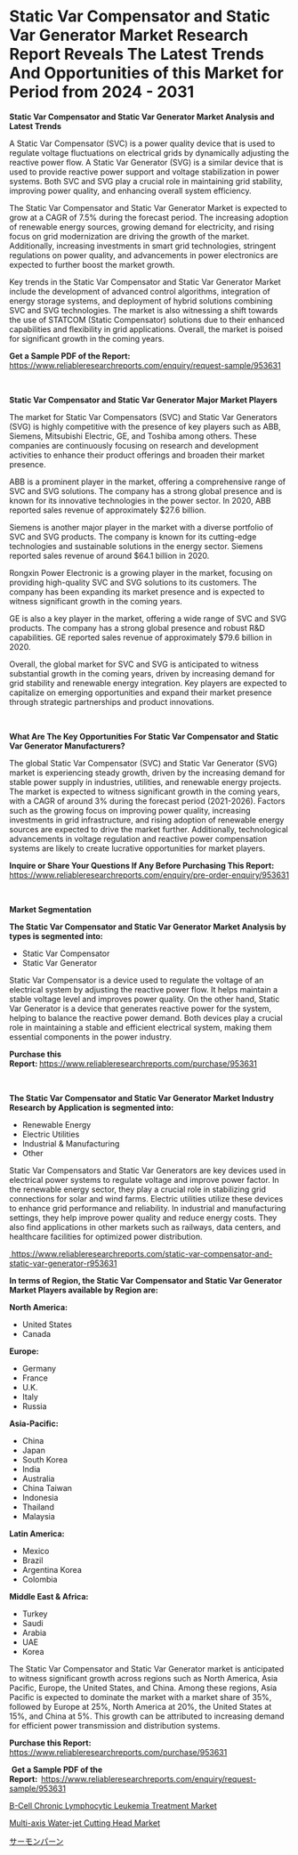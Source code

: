 <p><h1>Static Var Compensator and Static Var Generator Market Research Report Reveals The Latest Trends And Opportunities of this Market for Period from 2024 - 2031</h1></p><p><strong>Static Var Compensator and Static Var Generator Market Analysis and Latest Trends</strong></p>
<p><p>A Static Var Compensator (SVC) is a power quality device that is used to regulate voltage fluctuations on electrical grids by dynamically adjusting the reactive power flow. A Static Var Generator (SVG) is a similar device that is used to provide reactive power support and voltage stabilization in power systems. Both SVC and SVG play a crucial role in maintaining grid stability, improving power quality, and enhancing overall system efficiency.</p><p>The Static Var Compensator and Static Var Generator Market is expected to grow at a CAGR of 7.5% during the forecast period. The increasing adoption of renewable energy sources, growing demand for electricity, and rising focus on grid modernization are driving the growth of the market. Additionally, increasing investments in smart grid technologies, stringent regulations on power quality, and advancements in power electronics are expected to further boost the market growth.</p><p>Key trends in the Static Var Compensator and Static Var Generator Market include the development of advanced control algorithms, integration of energy storage systems, and deployment of hybrid solutions combining SVC and SVG technologies. The market is also witnessing a shift towards the use of STATCOM (Static Compensator) solutions due to their enhanced capabilities and flexibility in grid applications. Overall, the market is poised for significant growth in the coming years.</p></p>
<p><strong>Get a Sample PDF of the Report:&nbsp;</strong> <a href="https://www.reliableresearchreports.com/enquiry/request-sample/953631">https://www.reliableresearchreports.com/enquiry/request-sample/953631</a></p>
<p>&nbsp;</p>
<p><strong>Static Var Compensator and Static Var Generator Major Market Players</strong></p>
<p><p>The market for Static Var Compensators (SVC) and Static Var Generators (SVG) is highly competitive with the presence of key players such as ABB, Siemens, Mitsubishi Electric, GE, and Toshiba among others. These companies are continuously focusing on research and development activities to enhance their product offerings and broaden their market presence.</p><p>ABB is a prominent player in the market, offering a comprehensive range of SVC and SVG solutions. The company has a strong global presence and is known for its innovative technologies in the power sector. In 2020, ABB reported sales revenue of approximately $27.6 billion.</p><p>Siemens is another major player in the market with a diverse portfolio of SVC and SVG products. The company is known for its cutting-edge technologies and sustainable solutions in the energy sector. Siemens reported sales revenue of around $64.1 billion in 2020.</p><p>Rongxin Power Electronic is a growing player in the market, focusing on providing high-quality SVC and SVG solutions to its customers. The company has been expanding its market presence and is expected to witness significant growth in the coming years.</p><p>GE is also a key player in the market, offering a wide range of SVC and SVG products. The company has a strong global presence and robust R&D capabilities. GE reported sales revenue of approximately $79.6 billion in 2020.</p><p>Overall, the global market for SVC and SVG is anticipated to witness substantial growth in the coming years, driven by increasing demand for grid stability and renewable energy integration. Key players are expected to capitalize on emerging opportunities and expand their market presence through strategic partnerships and product innovations.</p></p>
<p>&nbsp;</p>
<p><strong>What Are The Key Opportunities For Static Var Compensator and Static Var Generator Manufacturers?</strong></p>
<p><p>The global Static Var Compensator (SVC) and Static Var Generator (SVG) market is experiencing steady growth, driven by the increasing demand for stable power supply in industries, utilities, and renewable energy projects. The market is expected to witness significant growth in the coming years, with a CAGR of around 3% during the forecast period (2021-2026). Factors such as the growing focus on improving power quality, increasing investments in grid infrastructure, and rising adoption of renewable energy sources are expected to drive the market further. Additionally, technological advancements in voltage regulation and reactive power compensation systems are likely to create lucrative opportunities for market players.</p></p>
<p><strong>Inquire or Share Your Questions If Any Before Purchasing This Report:</strong> <a href="https://www.reliableresearchreports.com/enquiry/pre-order-enquiry/953631">https://www.reliableresearchreports.com/enquiry/pre-order-enquiry/953631</a></p>
<p>&nbsp;</p>
<p><strong>Market Segmentation</strong></p>
<p><strong>The Static Var Compensator and Static Var Generator Market Analysis by types is segmented into:</strong></p>
<p><ul><li>Static Var Compensator</li><li>Static Var Generator</li></ul></p>
<p><p>Static Var Compensator is a device used to regulate the voltage of an electrical system by adjusting the reactive power flow. It helps maintain a stable voltage level and improves power quality. On the other hand, Static Var Generator is a device that generates reactive power for the system, helping to balance the reactive power demand. Both devices play a crucial role in maintaining a stable and efficient electrical system, making them essential components in the power industry.</p></p>
<p><strong>Purchase this Report:&nbsp;</strong><a href="https://www.reliableresearchreports.com/purchase/953631">https://www.reliableresearchreports.com/purchase/953631</a></p>
<p>&nbsp;</p>
<p><strong>The Static Var Compensator and Static Var Generator Market Industry Research by Application is segmented into:</strong></p>
<p><ul><li>Renewable Energy</li><li>Electric Utilities</li><li>Industrial & Manufacturing</li><li>Other</li></ul></p>
<p><p>Static Var Compensators and Static Var Generators are key devices used in electrical power systems to regulate voltage and improve power factor. In the renewable energy sector, they play a crucial role in stabilizing grid connections for solar and wind farms. Electric utilities utilize these devices to enhance grid performance and reliability. In industrial and manufacturing settings, they help improve power quality and reduce energy costs. They also find applications in other markets such as railways, data centers, and healthcare facilities for optimized power distribution.</p></p>
<p><a href="https://www.reliableresearchreports.com/static-var-compensator-and-static-var-generator-r953631">&nbsp;https://www.reliableresearchreports.com/static-var-compensator-and-static-var-generator-r953631</a></p>
<p><strong>In terms of Region, the Static Var Compensator and Static Var Generator Market Players available by Region are:</strong></p>
<p>
    <p> <strong> North America: </strong>
        <ul>
            <li>United States</li>
            <li>Canada</li>
        </ul>
        </p> 
    <p> <strong> Europe: </strong>
        <ul>
            <li>Germany</li>
            <li>France</li>
            <li>U.K.</li>
            <li>Italy</li>
            <li>Russia</li>
        </ul>
        </p> 
    <p> <strong> Asia-Pacific: </strong>
        <ul>
            <li>China</li>
            <li>Japan</li>
            <li>South Korea</li>
            <li>India</li>
            <li>Australia</li>
            <li>China Taiwan</li>
            <li>Indonesia</li>
            <li>Thailand</li>
            <li>Malaysia</li>
        </ul>
        </p> 
    <p> <strong> Latin America: </strong>
        <ul>
            <li>Mexico</li>
            <li>Brazil</li>
            <li>Argentina Korea</li>
            <li>Colombia</li>
        </ul>
        </p> 
    <p> <strong> Middle East & Africa: </strong>
        <ul>
            <li>Turkey</li>
            <li>Saudi</li>
            <li>Arabia</li>
            <li>UAE</li>
            <li>Korea</li>
        </ul>
    </p>
    </p>
<p><p>The Static Var Compensator and Static Var Generator market is anticipated to witness significant growth across regions such as North America, Asia Pacific, Europe, the United States, and China. Among these regions, Asia Pacific is expected to dominate the market with a market share of 35%, followed by Europe at 25%, North America at 20%, the United States at 15%, and China at 5%. This growth can be attributed to increasing demand for efficient power transmission and distribution systems.</p></p>
<p><strong>Purchase this Report: </strong><a href="https://www.reliableresearchreports.com/purchase/953631">https://www.reliableresearchreports.com/purchase/953631</a></p>
<p>&nbsp;<strong>Get a Sample PDF of the Report:&nbsp;&nbsp;</strong><a href="https://www.reliableresearchreports.com/enquiry/request-sample/953631">https://www.reliableresearchreports.com/enquiry/request-sample/953631</a></p>
<p><strong></strong></p>
<p><p><a href="https://www.linkedin.com/pulse/b-cell-chronic-lymphocytic-leukemia-treatment-market-furnishes-yemge">B-Cell Chronic Lymphocytic Leukemia Treatment Market</a></p><p><a href="https://www.linkedin.com/pulse/multi-axis-water-jet-cutting-head-market-furnishes-information-ks8jf">Multi-axis Water-jet Cutting Head Market</a></p><p><a href="https://github.com/oqxogxyvqe90775/Market-Research-Report-List-2/blob/main/165674956344.md">サーモンパーン</a></p></p>